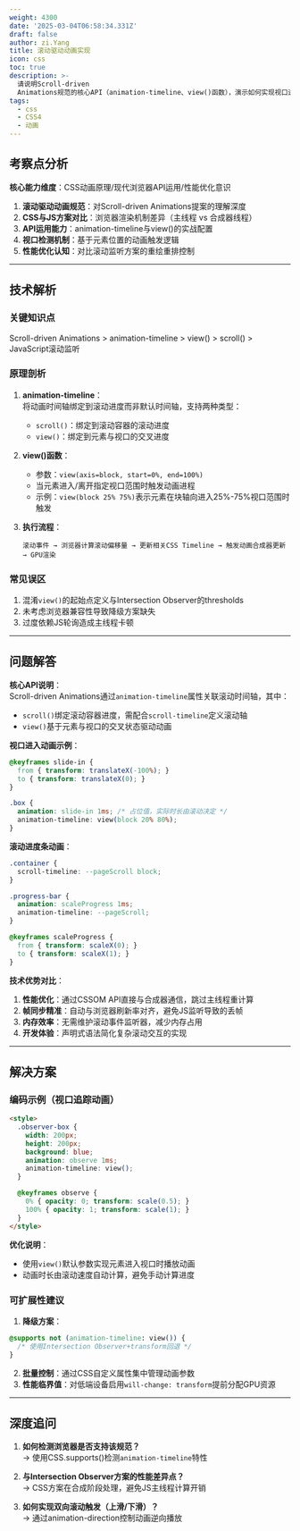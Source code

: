 ```yaml
---
weight: 4300
date: '2025-03-04T06:58:34.331Z'
draft: false
author: zi.Yang
title: 滚动驱动动画实现
icon: css
toc: true
description: >-
  请说明Scroll-driven
  Animations规范的核心API（animation-timeline、view()函数），演示如何实现视口进入动画和滚动进度条动画，并对比与传统JavaScript滚动监听方案的技术优势。
tags:
  - css
  - CSS4
  - 动画
---
```


## 考察点分析

**核心能力维度**：CSS动画原理/现代浏览器API运用/性能优化意识  

1. **滚动驱动动画规范**：对Scroll-driven Animations提案的理解深度  
2. **CSS与JS方案对比**：浏览器渲染机制差异（主线程 vs 合成器线程）  
3. **API运用能力**：animation-timeline与view()的实战配置  
4. **视口检测机制**：基于元素位置的动画触发逻辑  
5. **性能优化认知**：对比滚动监听方案的重绘重排控制  

---

## 技术解析

### 关键知识点

Scroll-driven Animations > animation-timeline > view() > scroll() > JavaScript滚动监听

### 原理剖析

1. **animation-timeline**：  
   将动画时间轴绑定到滚动进度而非默认时间轴，支持两种类型：  
   - `scroll()`：绑定到滚动容器的滚动进度  
   - `view()`：绑定到元素与视口的交叉进度  

2. **view()函数**：  
   - 参数：`view(axis=block, start=0%, end=100%)`  
   - 当元素进入/离开指定视口范围时触发动画进程  
   - 示例：`view(block 25% 75%)`表示元素在块轴向进入25%-75%视口范围时触发  

3. **执行流程**：  

   ```
   滚动事件 → 浏览器计算滚动偏移量 → 更新相关CSS Timeline → 触发动画合成器更新 → GPU渲染
   ```

### 常见误区

1. 混淆`view()`的起始点定义与Intersection Observer的thresholds  
2. 未考虑浏览器兼容性导致降级方案缺失  
3. 过度依赖JS轮询造成主线程卡顿  

---

## 问题解答

**核心API说明**：  
Scroll-driven Animations通过`animation-timeline`属性关联滚动时间轴，其中：

- `scroll()`绑定滚动容器进度，需配合`scroll-timeline`定义滚动轴
- `view()`基于元素与视口的交叉状态驱动动画

**视口进入动画示例**：  

```css
@keyframes slide-in {
  from { transform: translateX(-100%); }
  to { transform: translateX(0); }
}

.box {
  animation: slide-in 1ms; /* 占位值，实际时长由滚动决定 */
  animation-timeline: view(block 20% 80%);
}
```

**滚动进度条动画**：  

```css
.container {
  scroll-timeline: --pageScroll block;
}

.progress-bar {
  animation: scaleProgress 1ms;
  animation-timeline: --pageScroll;
}

@keyframes scaleProgress {
  from { transform: scaleX(0); }
  to { transform: scaleX(1); }
}
```

**技术优势对比**：  

1. **性能优化**：通过CSSOM API直接与合成器通信，跳过主线程重计算  
2. **帧同步精准**：自动与浏览器刷新率对齐，避免JS监听导致的丢帧  
3. **内存效率**：无需维护滚动事件监听器，减少内存占用  
4. **开发体验**：声明式语法简化复杂滚动交互的实现  

---

## 解决方案

### 编码示例（视口追踪动画）

```html
<style>
  .observer-box {
    width: 200px;
    height: 200px;
    background: blue;
    animation: observe 1ms;
    animation-timeline: view();
  }

  @keyframes observe {
    0% { opacity: 0; transform: scale(0.5); }
    100% { opacity: 1; transform: scale(1); }
  }
</style>
```

**优化说明**：  

- 使用`view()`默认参数实现元素进入视口时播放动画  
- 动画时长由滚动速度自动计算，避免手动计算进度  

### 可扩展性建议

1. **降级方案**：  

```css
@supports not (animation-timeline: view()) {
  /* 使用Intersection Observer+transform回退 */
}
```

2. **批量控制**：通过CSS自定义属性集中管理动画参数  
3. **性能临界值**：对低端设备启用`will-change: transform`提前分配GPU资源  

---

## 深度追问

1. **如何检测浏览器是否支持该规范？**  
   → 使用CSS.supports()检测`animation-timeline`特性  

2. **与Intersection Observer方案的性能差异点？**  
   → CSS方案在合成阶段处理，避免JS主线程计算开销  

3. **如何实现双向滚动触发（上滑/下滑）？**  
   → 通过animation-direction控制动画逆向播放
